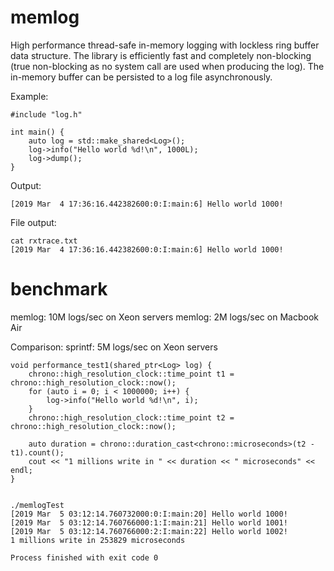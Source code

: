# memlog
High performance thread-safe in-memory logging with lockless ring buffer data structure.
The library is efficiently fast and completely non-blocking (true non-blocking as no system call are used when producing the log). The in-memory buffer can be persisted to a log file asynchronously.

Example:
```
#include "log.h"

int main() {
    auto log = std::make_shared<Log>();
    log->info("Hello world %d!\n", 1000L);
    log->dump();
}
```

Output:
```
[2019 Mar  4 17:36:16.442382600:0:I:main:6] Hello world 1000!
```

File output:
```
cat rxtrace.txt
[2019 Mar  4 17:36:16.442382600:0:I:main:6] Hello world 1000!
```

# benchmark

memlog: 10M logs/sec on Xeon servers
memlog: 2M logs/sec on Macbook Air

Comparison:
sprintf: 5M logs/sec on Xeon servers


```
void performance_test1(shared_ptr<Log> log) {
    chrono::high_resolution_clock::time_point t1 = chrono::high_resolution_clock::now();
    for (auto i = 0; i < 1000000; i++) {
        log->info("Hello world %d!\n", i);
    }
    chrono::high_resolution_clock::time_point t2 = chrono::high_resolution_clock::now();

    auto duration = chrono::duration_cast<chrono::microseconds>(t2 - t1).count();
    cout << "1 millions write in " << duration << " microseconds" << endl;
}


./memlogTest
[2019 Mar  5 03:12:14.760732000:0:I:main:20] Hello world 1000!
[2019 Mar  5 03:12:14.760766000:1:I:main:21] Hello world 1001!
[2019 Mar  5 03:12:14.760766000:2:I:main:22] Hello world 1002!
1 millions write in 253829 microseconds

Process finished with exit code 0
```
